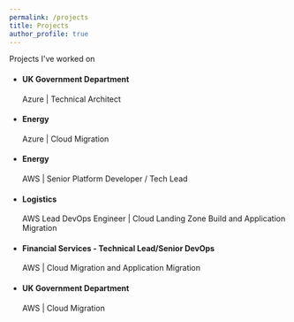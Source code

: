 ```yaml
---
permalink: /projects
title: Projects
author_profile: true
---
```


Projects I've worked on

- #### UK Government Department

  Azure | Technical Architect

- #### Energy

  Azure | Cloud Migration

- #### Energy

  AWS | Senior Platform Developer / Tech Lead

- #### Logistics

  AWS Lead DevOps Engineer | Cloud Landing Zone Build and Application Migration

- #### Financial Services - Technical Lead/Senior DevOps

  AWS | Cloud Migration and Application Migration

- #### UK Government Department
  AWS | Cloud Migration
